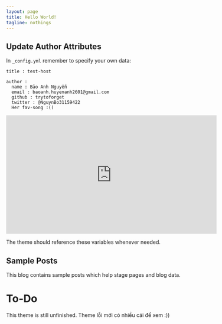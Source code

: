 ```yaml
---
layout: page
title: Hello World!
tagline: nothings
---
```




## Update Author Attributes

In `_config.yml` remember to specify your own data:
    
    title : test-host
    
    author :
      name : Bảo Anh Nguyễn
      email : baoanh.huyenanh2601@gmail.com
      github : trytoforget
      twitter : @NguynBo31159422
      Her fav-song :((
<iframe width="570" height="321" src="https://www.youtube.com/embed/Ij-2Z4KlF7E" frameborder="0" allow="autoplay; encrypted-media" allowfullscreen></iframe>


The theme should reference these variables whenever needed.
    
## Sample Posts

This blog contains sample posts which help stage pages and blog data.


    
# To-Do

This theme is still unfinished.
Theme lỗi mới có nhiều cái để xem :))
